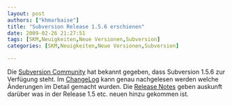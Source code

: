 ```yaml
---
layout: post
authors: ["khmarbaise"]
title: "Subversion Release 1.5.6 erschienen"
date: 2009-02-26 21:27:51
tags: [SKM,Neuigkeiten,Neue Versionen,Subversion]
categories: [SKM,Neuigkeiten,Neue Versionen,Subversion]

---
```

Die <a href="http://subversion.tigris.org/servlets/NewsItemView?newsItemID=2251">Subversion Community</a> hat bekannt gegeben, dass Subversion 1.5.6 zur Verfügung steht. Im <a href="http://svn.collab.net/repos/svn/tags/1.5.6/CHANGES">ChangeLog</a> kann genau nachgelesen werden welche Änderungen im Detail gemacht wurden. 
Die <a href="http://subversion.tigris.org/svn_1.5_releasenotes.html">Release Notes</a> geben auskunft darüber was in der Release 1.5 etc. neuen hinzu gekommen ist.
